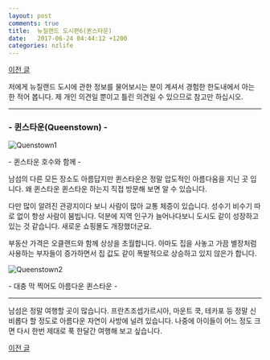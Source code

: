 ```yaml
---
layout: post
comments: true
title:  뉴질랜드 도시편6(퀸스타운)
date:   2017-06-24 04:44:12 +1200
categories: nzlife
---
```


<a href="{{ site.github.url }}/nzlife/2017/06/22/GreymouthNchristchurch.html" class="page-change">이전 글</a>

저에게 뉴질랜드 도시에 관한 정보를 물어보시는 분이 계셔서 경험한 한도내에서 아는 한 적어 봅니다. 제 개인 의견일 뿐이고 틀린 의견일 수 있으므로 참고만 하십시오.
<hr>
<div class="post-head">
    <h3>- 퀸스타운(Queenstown) -</h3>
    <img src="{{ site.url }}/assets/images/Quenstown1.jpg" alt="Quenstown1"/>
    <p class="image-description">- 퀸스타운 호수와 함께 -</p>
</div>

남섬의 다른 모든 장소도 아름답지만 퀸스타운은 정말 압도적인 아름다움을 지닌 곳 입니다. 왜 퀸스타운 퀸스타운 하는지 직접 방문해 보면 알 수 있습니다.

다만 많이 알려진 관광지이다 보니 사람이 많아 교통 체증이 있습니다. 성수기 비수기 따로 없이 항상 사람이 붐빕니다. 덕분에 지역 인구가 늘어나다보니 도시도 같이 성장하고 있는 것 같습니다. 새로운 쇼핑몰도 개장했더군요.

부동산 가격은 오클랜드와 함께 상상을 초월합니다. 아마도 집을 사놓고 가끔 별장처럼 사용하는 부자들이 증가하면서 집 값도 같이 폭발적으로 상승하고 있지 않은가 합니다.

<div class="post-head">
    <img src="{{ site.url }}/assets/images/Queenstown2.jpg" alt="Queenstown2"/>
    <p class="image-description">- 대충 막 찍어도 아름다운 퀸스타운 -</p>
</div>

<hr>
남섬은 정말 여행할 곳이 많습니다. 프란츠조셉가르시아, 마운트 쿡, 테카포 등 정말 신비롭다 할 정도로 아름다운 자연이 사방에 널려 있습니다. 나중에 아이들이 어느 정도 크면 다시 한번 제대로 푹 한달간 여행해 보고 싶습니다.

<a href="{{ site.github.url }}/nzlife/2017/06/22/GreymouthNchristchurch.html" class="page-change">이전 글</a>